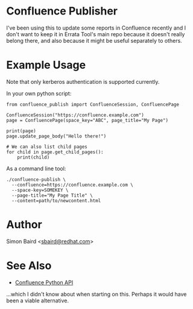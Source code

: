Confluence Publisher
====================

I've been using this to update some reports in Confluence recently and I don't
want to keep it in Errata Tool's main repo because it doesn't really belong
there, and also because it might be useful separately to others.

Example Usage
=============

Note that only kerberos authentication is supported currently.

In your own python script:

````
from confluence_publish import ConfluenceSession, ConfluencePage

ConfluenceSession("https://confluence.example.com")
page = ConfluencePage(space_key="ABC", page_title="My Page")

print(page)
page.update_page_body("Hello there!")

# We can also list child pages
for child in page.get_child_pages():
    print(child)
````

As a command line tool:

````
./confluence-publish \
  --confluence=https://confluence.example.com \
  --space-key=SOMEKEY \
  --page-title="My Page Title" \
  --content=path/to/newcontent.html
````

Author
======

Simon Baird <<sbaird@redhat.com>>

See Also
========

* [Confluence Python API][confluence-api]

...which I didn't know about when starting on this. Perhaps it would have been
a viable alternative.

[confluence-api]: https://github.com/pycontribs/confluence
